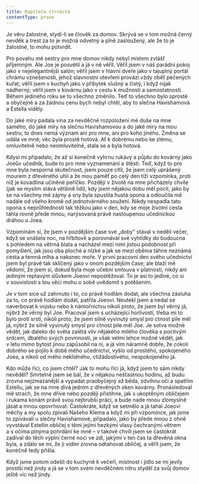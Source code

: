 ```yaml
---
title: Kapitola čtrnáctá
contentType: prose
---
```


  

Je věru žalostné, stydí-li se člověk za domov. Skrývá se v tom možná černý nevděk a trest za to je možná odvetný a plně zasloužený, ale že to je žalostné, to mohu potvrdit.

Pro povahu mé sestry pro mne domov nikdy nebyl místem zvlášť příjemným. Ale Joe je posvětil a já v ně věřil. Věřil jsem v náš parádní pokoj jako v nejelegantnější salón; věřil jsem v hlavní dveře jako v tajuplný portál chrámu vznešenosti, jehož slavnostní otevření provází vždy oběť pečených kuřat; věřil jsem v kuchyň jako v příbytek slušný a čistý, i když nijak nádherný; věřil jsem v kovárnu jako v cestu k mužnosti a samostatnosti. Během jediného roku se to všechno změnilo. Teď to všechno bylo sprosté a obyčejné a za žádnou cenu bych nebyl chtěl, aby to slečna Havishamová a Estella viděly.

Do jaké míry padala vina za nevděčné rozpoložení mé duše na mne samého, do jaké míry na slečnu Havishamovou a do jaké míry na mou sestru, to dnes nemá význam ani pro mne, ani pro koho jiného. Změna se udála ve mně; věc byla prostě hotová. Ať k dobrému nebo ke zlému, omluvitelně nebo neomluvitelně, stala se a byla hotová.

Kdysi mi připadalo, že až si konečně vyhrnu rukávy a půjdu do kovárny jako Joeův učedník, bude to pro mne vyznamenání a štěstí. Teď, když to pro mne byla nesporná skutečnost, jsem pouze cítil, že jsem celý uprášený mourem z dřevěného uhlí a že mou paměť po celý den tíží vzpomínka, proti níž je kovadlina učiněné peříčko. Později v životě na mne přicházely chvíle (jak se myslím stává většině lidí), kdy jsem nějakou dobu měl pocit, jako by se na všechny mé zájmy a sny byla spustila hustá opona a odloučila mě nadále od všeho kromě od jednotvárného soužení. Nikdy nespadla tato opona s neprůhledností tak těžkou jako v den, kdy se moje životní cesta táhla rovně přede mnou, narýsovaná právě nastoupenou učednickou dráhou u Joea.

Vzpomínám si, že jsem v pozdějším čase své „doby“ stával v neděli večer, když se snášela noc, na hřbitově a porovnával své vyhlídky do budoucna s pohledem na větrná blata a nacházel mezi nimi jistou podobnost při pomyšlení, jak jsou oba ploché a nízké a jak se mezi oběma táhne neznámá cesta a temná mlha a nakonec moře. V první pracovní den svého učednictví jsem byl právě tak sklíčený jako v onom pozdějším čase; ale blaží mě vědomí, že jsem si, dokud byla moje učební smlouva v platnosti, nikdy ani jediným reptavým slůvkem Joeovi nepostěžoval. To je asi to jediné, co si v souvislosti s tou věcí mohu o sobě uvědomit s potěšením.

Je v tom sice už zahrnuto i to, co právě hodlám dodat, ale všechna zásluha za to, co právě hodlám dodat, patřila Joeovi. Neutekl jsem a nedal se naverbovat k vojsku nebo k námořnictvu nikoli proto, že jsem byl věrný já, nýbrž že věrný byl Joe. Pracoval jsem s ucházející horlivostí, třeba mi to bylo proti srsti, nikoli proto, že jsem silně vyvinutý smysl pro ctnost píle měl já, nýbrž že silně vyvinutý smysl pro ctnost píle měl Joe. Je sotva možné vědět, jak daleko do světa zalétá vliv nějakého milého člověka s poctivým srdcem, dbalého svých povinností, je však velmi lehce možné vědět, jak v letu mimo bytost jinou zapůsobil na ni, a já vím náramně dobře, že cokoli dobrého se pojilo k době mého učednictví, vyšlo od prostého, spokojeného Joea, a nikoli od mého neklidného, ctižádostivého, nespokojeného já.

Kdo může říci, co jsem chtěl? Jak to mohu říci já, když jsem to sám nikdy nevěděl? Smrtelně jsem se bál, že v nějakou nešťastnou hodinu, až budu zrovna nejzmazanější a vypadat praobyčejný až běda, zdvihnu oči a spatřím Estellu, jak se na mne dívá jedním z dřevěných oken kovárny. Pronásledoval mě strach, že mne dříve nebo později přistihne, jak s ukoptěným obličejem i rukama konám právě svou nejhrubší práci, a bude nade mnou zlomyslně jásat a mnou opovrhovat. Častokráte, když se setmělo a já tahal Joeovi měchy a my spolu zpívali Našeho Klema a když mi při vzpomínce, jak jsme to zpívávali u slečny Havishamové, připadalo, jako by přede mnou z ohně vyvstával Estellin obličej s těmi jejími hezkými vlasy čechranými větrem a s očima plnýma pohrdání ke mně – v takové chvíli jsem se častokrát zadíval do těch výplní černé noci ve zdi, jakými v ten čas ta dřevěná okna byla, a zdálo se mi, že ji vidím zrovna odtahovat obličej, a věřil jsem, že konečně tedy přišla.

Když jsme potom odešli do kuchyně k večeři, místnost i jídlo se mi jevily prostší než jindy a já se v tom svém nevděčném nitru styděl za svůj domov ještě víc než jindy.
